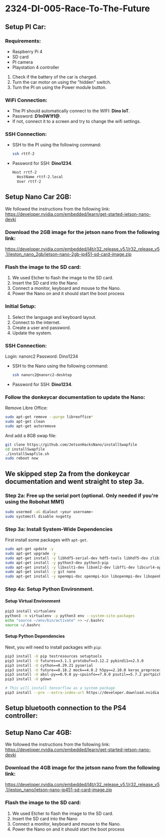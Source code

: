 # 2324-DI-005-Race-To-The-Future

## Setup PI Car:

### Requirements:
- Raspberry Pi 4
- SD card
- PI camera
- Playstation 4 controller

1. Check if the battery of the car is charged.
2. Turn the car motor on using the "hidden" switch.
3. Turn the PI on using the Power module button.

### WiFi Connection:

- The PI should automatically connect to the WIFI: **Dino IoT**.
- Password: **D1n0W1f1@**.
- If not, connect it to a screen and try to change the wifi settings.

### SSH Connection:

- SSH to the PI using the following command:
    ```bash
    ssh rttf-2
    ```
- Password for SSH: **Dino1234**.
  ```bash
  Host rrtf-2
    HostName rttf-2.local
    User rttf-2
  ```

## Setup Nano Car 2GB:
We followed the instructions from the following link:
https://developer.nvidia.com/embedded/learn/get-started-jetson-nano-devki

### Download the 2GB image for the jetson nano from the following link:
https://developer.nvidia.com/embedded/l4t/r32_release_v5.1/r32_release_v5.1/jeston_nano_2gb/jetson-nano-2gb-jp451-sd-card-image.zip

### Flash the image to the SD card:
1. We used Etcher to flash the image to the SD card.
2. Insert the SD card into the Nano
3. Connect a monitor, keyboard and mouse to the Nano.
4. Power the Nano on and it should start the boot process

### Initial Setup:
1. Select the language and keyboard layout.
2. Connect to the internet.
3. Create a user and password.
4. Update the system.

### SSH Connection:

Login: nanorc2
Password: Dino1234
- SSH to the Nano using the following command:
    ```bash
    ssh nanorc2@nanorc2-desktop
    ```
- Password for SSH: **Dino1234**.

### Follow the donkeycar documentation to update the Nano:
Remove Libre Office:

```bash
sudo apt-get remove --purge libreoffice*
sudo apt-get clean
sudo apt-get autoremove
```

And add a 8GB swap file:

```bash
git clone https://github.com/JetsonHacksNano/installSwapfile
cd installSwapfile
./installSwapfile.sh
sudo reboot now 
```

## We skipped step 2a from the donkeycar documentation and went straight to step 3a.

### Step 2a: Free up the serial port (optional. Only needed if you're using the Robohat MM1)

```bash
sudo usermod -aG dialout <your username>
sudo systemctl disable nvgetty
```

### Step 3a: Install System-Wide Dependencies

First install some packages with `apt-get`.

```bash
sudo apt-get update -y
sudo apt-get upgrade -y
sudo apt-get install -y libhdf5-serial-dev hdf5-tools libhdf5-dev zlib1g-dev zip libjpeg8-dev liblapack-dev libblas-dev gfortran
sudo apt-get install -y python3-dev python3-pip
sudo apt-get install -y libxslt1-dev libxml2-dev libffi-dev libcurl4-openssl-dev libssl-dev libpng-dev libopenblas-dev
sudo apt-get install -y git nano
sudo apt-get install -y openmpi-doc openmpi-bin libopenmpi-dev libopenblas-dev
```

### Step 4a: Setup Python Environment.

#### Setup Virtual Environment

```bash
pip3 install virtualenv
python3 -m virtualenv -p python3 env --system-site-packages
echo "source ~/env/bin/activate" >> ~/.bashrc
source ~/.bashrc
```

#### Setup Python Dependencies

Next, you will need to install packages with `pip`:

```bash
pip3 install -U pip testresources setuptools
pip3 install -U futures==3.1.1 protobuf==3.12.2 pybind11==2.5.0
pip3 install -U cython==0.29.21 pyserial
pip3 install -U future==0.18.2 mock==4.0.2 h5py==2.10.0 keras_preprocessing==1.1.2 keras_applications==1.0.8 gast==0.3.3
pip3 install -U absl-py==0.9.0 py-cpuinfo==7.0.0 psutil==5.7.2 portpicker==1.3.1 six requests==2.24.0 astor==0.8.1 termcolor==1.1.0 wrapt==1.12.1 google-pasta==0.2.0
pip3 install -U gdown

# This will install tensorflow as a system package
pip3 install --pre --extra-index-url https://developer.download.nvidia.com/compute/redist/jp/v45 tensorflow==2.5
```

## Setup bluetooth connection to the PS4 controller:

## Setup Nano Car 4GB:
We followed the instructions from the following link:
https://developer.nvidia.com/embedded/learn/get-started-jetson-nano-devki

### Download the 4GB image for the jetson nano from the following link:
https://developer.nvidia.com/embedded/l4t/r32_release_v5.1/r32_release_v5.1/jeston_nano/jetson-nano-jp451-sd-card-image.zip

### Flash the image to the SD card:
1. We used Etcher to flash the image to the SD card.
2. Insert the SD card into the Nano
3. Connect a monitor, keyboard and mouse to the Nano.
4. Power the Nano on and it should start the boot process